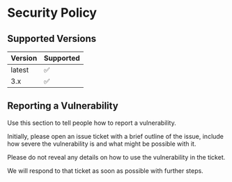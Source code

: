 # Security Policy

## Supported Versions

| Version | Supported          |
| ------- | ------------------ |
| latest  | :white_check_mark: |
| 3.x     | :white_check_mark: |

## Reporting a Vulnerability

Use this section to tell people how to report a vulnerability.

Initially, please open an issue ticket with a brief outline of the issue, include how severe 
the vulnerability is and what might be possible with it.  

Please do not reveal any details on how to use the vulnerability in the ticket.

We will respond to that ticket as soon as possible with further steps.
